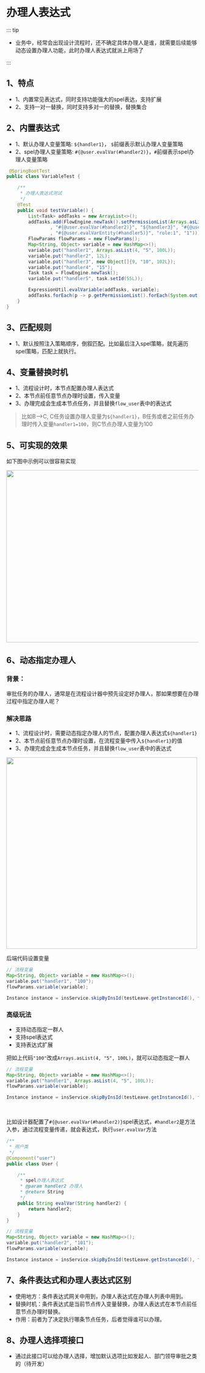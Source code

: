 # 办理人表达式

::: tip
- 业务中，经常会出现设计流程时，还不确定具体办理人是谁，就需要后续能够动态设置办理人功能，此时办理人表达式就派上用场了  

:::

## 1、特点
- 1、内置常见表达式，同时支持功能强大的spel表达，支持扩展
- 2、支持一对一替换，同时支持多对一的替换，替换集合


## 2、内置表达式
- 1、默认办理人变量策略: `${handler1}`， `$`前缀表示默认办理人变量策略
- 2、spel办理人变量策略: `#{@user.evalVar(#handler2)}`，`#`前缀表示spel办理人变量策略

```java
 @SpringBootTest
public class VariableTest {

    /**
     * 办理人表达式测试
     */
    @Test
    public void testVariable() {
        List<Task> addTasks = new ArrayList<>();
        addTasks.add(FlowEngine.newTask().setPermissionList(Arrays.asList("${handler1}"
                , "#{@user.evalVar(#handler2)}", "${handler3}", "#{@user.evalVar(#handler4)}"
                , "#{@user.evalVarEntity(#handler5)}", "role:1", "1")));
        FlowParams flowParams = new FlowParams();
        Map<String, Object> variable = new HashMap<>();
        variable.put("handler1", Arrays.asList(4, "5", 100L));
        variable.put("handler2", 12L);
        variable.put("handler3", new Object[]{9, "10", 102L});
        variable.put("handler4", "15");
        Task task = FlowEngine.newTask();
        variable.put("handler5", task.setId(55L));

        ExpressionUtil.evalVariable(addTasks, variable);
        addTasks.forEach(p -> p.getPermissionList().forEach(System.out::println));
    }
}
```

## 3、匹配规则
- 1、默认按照注入策略顺序，倒叙匹配。比如最后注入spel策略，就先遍历spel策略，匹配上就执行。

## 4、变量替换时机
- 1、流程设计时，本节点配置办理人表达式
- 2、本节点前任意节点办理时设置，传入变量
- 3、办理完成会生成本节点任务，并且替换`flow_user`表中的表达式

> 比如B-->C, C任务设置办理人变量为`${handler1}`，B任务或者之前任务办理时传入变量`handler1=100`，则C节点办理人变量为100

## 5、可实现的效果
如下图中示例可以很容易实现 

<div><img src="https://warm-flow.dromara.org/assignmentlistener.jpg" width="550px" height="450px" /></div>

## 6、动态指定办理人

### 背景：

审批任务的办理人，通常是在流程设计器中预先设定好办理人，那如果想要在办理过程中指定办理人呢？

### 解决思路

- 1、流程设计时，需要动态指定办理人的节点，配置办理人表达式`${handler1}`
- 2、本节点前任意节点办理时设置，在流程变量中传入`${handler1}`的值
- 3、办理完成会生成本节点任务，并且替换`flow_user`表中的表达式



<div><img src="https://foruda.gitee.com/images/1745558346409798689/0bc86581_2218307.png" width="500" /></div>

后端代码设置变量

```java
// 流程变量
Map<String, Object> variable = new HashMap<>();
variable.put("handler1", "100");
flowParams.variable(variable);

Instance instance = insService.skipByInsId(testLeave.getInstanceId(), flowParams);
```



### 高级玩法

- 支持动态指定一群人
- 支持spel表达式
- 支持表达式扩展



把如上代码`"100"`改成`Arrays.asList(4, "5", 100L)`，就可以动态指定一群人

```java
// 流程变量
Map<String, Object> variable = new HashMap<>();
variable.put("handler1", Arrays.asList(4, "5", 100L));
flowParams.variable(variable);

Instance instance = insService.skipByInsId(testLeave.getInstanceId(), flowParams);
```
<br>

比如设计器配置了`#{@user.evalVar(#handler2)}`spel表达式，`#handler2`是方法入参，通过流程变量传递，就会表达式，执行`user.evalVar`方法

```java
/**
 * 用户类
 */
@Component("user")
public class User {

    /**
     * spel办理人表达式
     * @param handler2 办理人
     * @return String
     */
    public String evalVar(String handler2) {
        return handler2;
    }
}

// 流程变量
Map<String, Object> variable = new HashMap<>();
variable.put("handler2", "101");
flowParams.variable(variable);

Instance instance = insService.skipByInsId(testLeave.getInstanceId(), flowParams);
```

## 7、条件表达式和办理人表达式区别

- 使用地方：条件表达式网关中用到，办理人表达式在办理人列表中用到。
- 替换时机：条件表达式是当前节点传入变量替换，办理人表达式在本节点前任意节点办理时替换。
- 作用：前者为了决定执行哪条节点任务，后者觉得谁可以办理。

## 8、办理人选择项接口
- 通过此接口可以给办理人选择，增加默认选项比如发起人、部门领导审批之类的（待开发）
